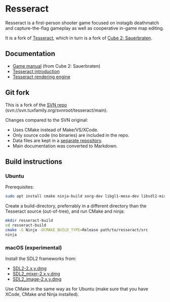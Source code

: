 # Resseract

Resseract is a first-person shooter game focused on instagib deathmatch and capture-the-flag
gameplay as well as cooperative in-game map editing.

It is a fork of [Tesseract](http://tesseract.gg/), which in turn is a fork of
[Cube 2: Sauerbraten](http://sauerbraten.org/).

## Documentation
* [Game manual](http://sauerbraten.org/README.html) (from Cube 2: Sauerbraten)
* [Tesseract introduction](doc/Tesseract.md)
* [Tesseract rendering engine](doc/Renderer.md)

## Git fork

This is a fork of the [SVN repo](http://websvn.tuxfamily.org/tesseract/main/)
(svn://svn.tuxfamily.org/svnroot/tesseract/main).

Changes compared to the SVN original:
* Uses CMake instead of Make/VS/XCode.
* Only source code (no binaries) are included in the repo.
* Data files are kept in a [separate repository](https://github.com/mbitsnbites/resseract-data).
* Main documentation was converted to Markdown.

## Build instructions

### Ubuntu

Prerequisites:

```bash
sudo apt install cmake ninja-build xorg-dev libgl1-mesa-dev libsdl2-mixer-dev libsdl2-image-dev
```

Create a build-directory, preferrably in a different directory than the Tesseract source
(out-of-tree), and run CMake and ninja:

```bash
mkdir resseract-build
cd resseract-build
cmake -G Ninja -DCMAKE_BUILD_TYPE=Release path/to/resseract/src
ninja
```

### macOS (experimental)

Install the SDL2 frameworks from:
* [SDL2-2.x.y.dmg](https://www.libsdl.org/download-2.0.php)
* [SDL2_mixer-2.x.y.dmg](https://www.libsdl.org/projects/SDL_mixer/)
* [SDL2_image-2.x.y.dmg](https://www.libsdl.org/projects/SDL_image/)

Use CMake in the same way as for Ubuntu (make sure that you have XCode, CMake and Ninja installed).

